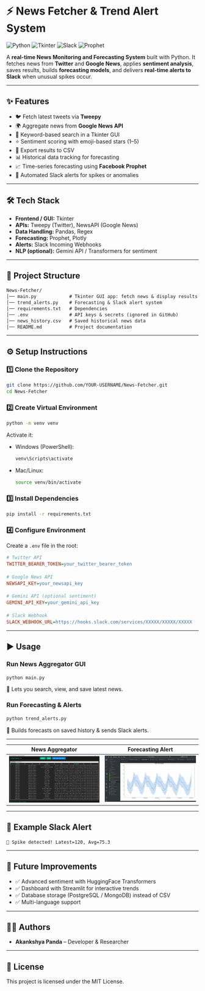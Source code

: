 # ⚡ News Fetcher & Trend Alert System

![Python](https://img.shields.io/badge/Python-3.12-blue)
![Tkinter](https://img.shields.io/badge/GUI-Tkinter-green)
![Slack](https://img.shields.io/badge/Alerts-Slack-orange)
![Prophet](https://img.shields.io/badge/Forecasting-Prophet-purple)

A **real-time News Monitoring and Forecasting System** built with Python.
It fetches news from **Twitter** and **Google News**, applies **sentiment analysis**, saves results, builds **forecasting models**, and delivers **real-time alerts to Slack** when unusual spikes occur.

---

## ✨ Features

* 🐦 Fetch latest tweets via **Tweepy**
* 🌍 Aggregate news from **Google News API**
* 🔎 Keyword-based search in a Tkinter GUI
* ⭐ Sentiment scoring with emoji-based stars (1–5)
* 💾 Export results to CSV
* 📊 Historical data tracking for forecasting
* 📈 Time-series forecasting using **Facebook Prophet**
* 🔔 Automated Slack alerts for spikes or anomalies

---

## 🛠 Tech Stack

* **Frontend / GUI:** Tkinter
* **APIs:** Tweepy (Twitter), NewsAPI (Google News)
* **Data Handling:** Pandas, Regex
* **Forecasting:** Prophet, Plotly
* **Alerts:** Slack Incoming Webhooks
* **NLP (optional):** Gemini API / Transformers for sentiment

---

## 📂 Project Structure

```
News-Fetcher/
│── main.py            # Tkinter GUI app: fetch news & display results
│── trend_alerts.py    # Forecasting & Slack alert system
│── requirements.txt   # Dependencies
│── .env               # API keys & secrets (ignored in GitHub)
│── news_history.csv   # Saved historical news data
│── README.md          # Project documentation
```

---

## ⚙️ Setup Instructions

### 1️⃣ Clone the Repository

```bash
git clone https://github.com/YOUR-USERNAME/News-Fetcher.git
cd News-Fetcher
```

### 2️⃣ Create Virtual Environment

```bash
python -m venv venv
```

Activate it:

* Windows (PowerShell):

  ```powershell
  venv\Scripts\activate
  ```
* Mac/Linux:

  ```bash
  source venv/bin/activate
  ```

### 3️⃣ Install Dependencies

```bash
pip install -r requirements.txt
```

### 4️⃣ Configure Environment

Create a `.env` file in the root:

```ini
# Twitter API
TWITTER_BEARER_TOKEN=your_twitter_bearer_token

# Google News API
NEWSAPI_KEY=your_newsapi_key

# Gemini API (optional sentiment)
GEMINI_API_KEY=your_gemini_api_key

# Slack Webhook
SLACK_WEBHOOK_URL=https://hooks.slack.com/services/XXXXX/XXXXX/XXXXX
```

---

## ▶️ Usage

### Run News Aggregator GUI

```bash
python main.py
```

🔹 Lets you search, view, and save latest news.

### Run Forecasting & Alerts

```bash
python trend_alerts.py
```

🔹 Builds forecasts on saved history & sends Slack alerts.

---

| News Aggregator      | Forecasting Alert              |
| -------------------- | ------------------------------ |
| ![GUI](images/gui.png) | ![Forecast](images/forecast.png) |

---

## 🔔 Example Slack Alert

```
🚨 Spike detected! Latest=120, Avg=75.3
```

---

## 📜 Future Improvements

* ✅ Advanced sentiment with HuggingFace Transformers
* ✅ Dashboard with Streamlit for interactive trends
* ✅ Database storage (PostgreSQL / MongoDB) instead of CSV
* ✅ Multi-language support

---

## 🧑‍💻 Authors

* **Akankshya Panda** – Developer & Researcher

---

## 📜 License

This project is licensed under the MIT License.


